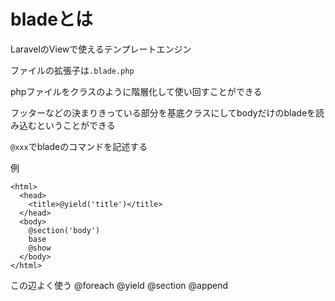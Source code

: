 # bladeとは

LaravelのViewで使えるテンプレートエンジン

ファイルの拡張子は`.blade.php`

phpファイルをクラスのように階層化して使い回すことができる

フッターなどの決まりきっている部分を基底クラスにしてbodyだけのbladeを読み込むということができる

`@xxx`でbladeのコマンドを記述する

例
```php:base.blade.php
<html>
  <head>
    <title>@yield('title')</title>
  </head>
  <body>
    @section('body')
    base
    @show
  </body>
</html>
```

この辺よく使う
@foreach
@yield
@section
@append
